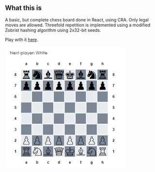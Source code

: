 ## What this is

A basic, but complete chess board done in React, using CRA.
Only legal moves are allowed.
Threefold repetition is implemented using a modified Zobrist hashing algorithm using 2x32-bit seeds.

Play with it [here](nn-tran.github.io/chess).

![](screenshot.png)
